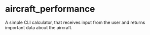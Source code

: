# aircraft_performance
A simple CLI calculator, that receives input from the user and returns important data about the aircraft. 
